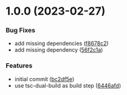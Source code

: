 # 1.0.0 (2023-02-27)


### Bug Fixes

* add missing dependencies ([f8678c2](https://github.com/Kishanjay/vite-plugin-tsc-typecheck/commit/f8678c23b04f7152a3dff7d5626d935d722ac8d5))
* add missing dependency ([56f2c1a](https://github.com/Kishanjay/vite-plugin-tsc-typecheck/commit/56f2c1a4caf7ff614931b9eb91677f548c8e610c))


### Features

* initial commit ([bc2df5e](https://github.com/Kishanjay/vite-plugin-tsc-typecheck/commit/bc2df5eb69672a4417ef2561a3cd27ea37bcc751))
* use tsc-dual-build as build step ([6446afd](https://github.com/Kishanjay/vite-plugin-tsc-typecheck/commit/6446afd5ae6714be162f8faf5b5aa9539782f9d3))

